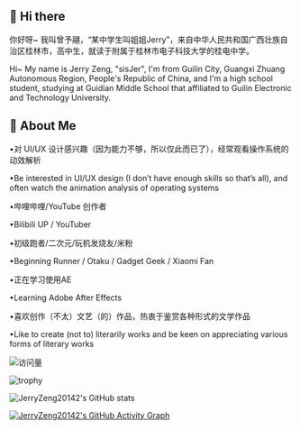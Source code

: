 ## 👋 Hi there

你好呀~ 我叫曾予翮，“某中学生叫姐姐Jerry”，来自中华人民共和国广西壮族自治区桂林市，高中生，就读于附属于桂林市电子科技大学的桂电中学。

Hi~ My name is Jerry Zeng, "sisJer", I'm from Guilin City, Guangxi Zhuang Autonomous Region, People's Republic of China, and I'm a high school student, studying at Guidian Middle School that affiliated to Guilin Electronic and Technology University.


## 🧠 About Me

•对 UI/UX 设计感兴趣（因为能力不够，所以仅此而已了），经常观看操作系统的动效解析

•Be interested in UI/UX design (I don’t have enough skills so that’s all), and often watch the animation analysis of operating systems

•哔哩哔哩/YouTube 创作者

•Bilibili UP / YouTuber

•初级跑者/二次元/玩机发烧友/米粉

•Beginning Runner / Otaku / Gadget Geek / Xiaomi Fan

•正在学习使用AE

•Learning Adobe After Effects

•喜欢创作（不太）文艺（的）作品，热衷于鉴赏各种形式的文学作品

•Like to create (not to) literarily works and be keen on appreciating various forms of literary works

![访问量](https://count.getloli.com/get/@JerryZeng20142.JerryZeng20142?theme=moebooru)

![trophy](https://github-profile-trophy.vercel.app/?username=JerryZeng20142&theme=gruvbox)

![JerryZeng20142's GitHub stats](https://github-readme-stats.vercel.app/api?username=JerryZeng20142&show_icons=true&theme=radical)

[![JerryZeng20142's GitHub Activity Graph](https://github-readme-activity-graph.vercel.app/graph?username=JerryZeng20142&theme=github-compact)](https://github.com/JerryZeng20142)